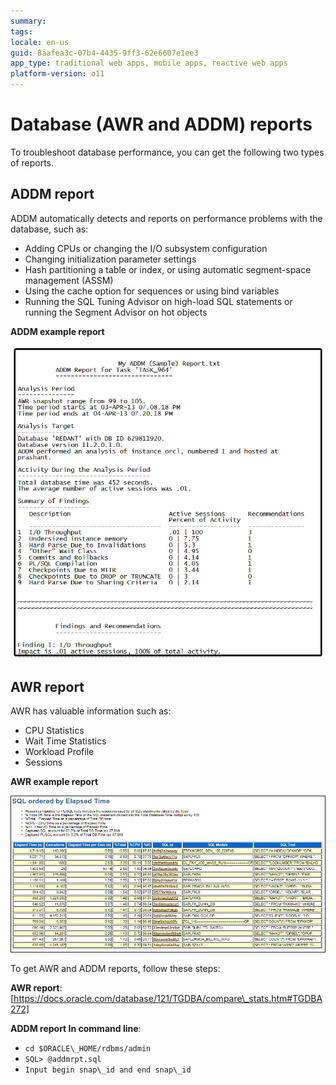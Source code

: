 ```yaml
---
summary:
tags: 
locale: en-us
guid: 8aafea3c-07b4-4435-9ff3-62e6607e1ee3
app_type: traditional web apps, mobile apps, reactive web apps
platform-version: o11
---
```

# Database (AWR and ADDM) reports

To troubleshoot database performance, you can get the following two types of reports.

## ADDM report

ADDM automatically detects and reports on performance problems with the database, such as:

  * Adding CPUs or changing the I/O subsystem configuration
  * Changing initialization parameter settings
  * Hash partitioning a table or index, or using automatic segment-space management (ASSM)
  * Using the cache option for sequences or using bind variables
  * Running the SQL Tuning Advisor on high-load SQL statements or running the Segment Advisor on hot objects
   
**ADDM example report**
        
![](images/database-logs-1.png)

## AWR report
AWR has valuable information such as:
  * CPU Statistics
  * Wait Time Statistics
  * Workload Profile
  * Sessions

**AWR example report**
        
![](images/database-logs-2.png)

To get AWR and ADDM reports, follow these steps:
    
**AWR report**: [https://docs.oracle.com/database/121/TGDBA/compare\_stats.htm#TGDBA272]
        
**ADDM report In command line**:
        
 * `cd $ORACLE\_HOME/rdbms/admin`
 * `SQL> @addmrpt.sql`
 * `Input begin snap\_id and end snap\_id`
